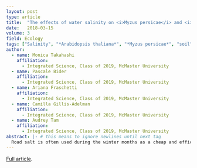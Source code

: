 ```yaml
---
layout: post
type: article
title:  "The effects of water salinity on <i>Myzus persicae</i> and <i>Arabidopsis thaliana</i>"
date:   2018-03-15
volume: 3
field: Ecology
tags: ["Salinity", "*Arabidopsis thaliana*", "*Myzus persicae*", "soil", "road salt", "de-icing", "ecology", "plant-animal interactions"]
author:
  - name: Monica Takahashi
    affiliation:
      - Integrated Science, Class of 2019, McMaster University
  - name: Pascale Bider
    affiliation:
      - Integrated Science, Class of 2019, McMaster University
  - name: Ariana Fraschetti
    affiliation:
      - Integrated Science, Class of 2019, McMaster University
  - name: Camilla Gillis-Adelman
    affiliation:
      - Integrated Science, Class of 2019, McMaster University
  - name: Audrey Tam
    affiliation:
      - Integrated Science, Class of 2019, McMaster University
abstract: |- # this means to ignore newlines until next tag
  Road salt is often used during the winter months as a cheap and efficient way to melt snow. However, it also poses some serious environmental issues. Runoff containing road salt can lead to soil salinization, which can impact plant health. This has detrimental effects on not only the organisms that feed on these plants, but also on the surrounding ecosystem. The purpose of this experiment was to study how salinity affects plants and the herbivores that feed on them. Wild type *Arabidopsis thaliana* plants and *Myzus persicae* (green peach aphid) were the model organisms used in the experiment. It was hypothesized that watering the plants with different concentrations of saline solutions would affect the health and growth of the plants as well as the *M. persicae* populations. Wild type *A. Thaliana* plants were inoculated with *M. persicae* and watered with either regular tap water, a 20 mM saline solution, or a 60 mM saline solution. Rosette leaf surface area and aphid population were recorded for each plant over the course of the experiment and analyzed to determine the effect of salinized water on *A. Thaliana* and *M. persicae*. The saline treatments did not have a significant effect on the aphid population growth, but did significantly affect the leaf surface area. There was no significant difference between the control and the high salt treatments or the control and low salt treatments. However, statistical significance was found between the low and high salt treatments, suggesting that salt did have some effect on plant fitness. The lack of effect on the aphids could be due to two main reasons. Firstly, the plant may have allocated its resources towards survival rather than defence against the aphids. Secondly, the regions of the plant preferred by the aphids may not have been affected by the saline solution. Since the aphids do not appear to be affected by salinization, plants will have to face the double burden of salt stress and herbivory.
---
```


[Full article]({{"/Volume3_Articles/Takahashi.pdf"}}).
